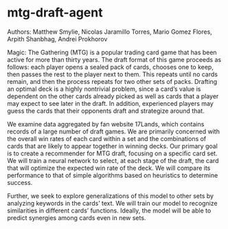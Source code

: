 # mtg-draft-agent

Authors: Matthew Smylie, Nicolas Jaramillo Torres, Mario Gomez Flores, Arpith Shanbhag, Andrei Prokhorov

Magic: The Gathering (MTG) is a popular trading card game that has been active for more than thirty years. The draft format of this game proceeds as follows: each player opens a sealed pack of cards, chooses one to keep, then passes the rest to the player next to them. This repeats until no cards remain, and then the process repeats for two other sets of packs. Drafting an optimal deck is a highly nontrivial problem, since a card’s value is dependent on the other cards already picked as well as cards that a player may expect to see later in the draft. In addition, experienced players may guess the cards that their opponents draft and strategize around that. 

We examine data aggregated by fan website 17Lands, which contains records of a large number of draft games. We are primarily concerned with the overall win rates of each card within a set and the combinations of cards that are likely to appear together in winning decks. Our primary goal is to create a recommender for MTG draft, focusing on a specific card set. We will train a neural network to select, at each stage of the draft, the card that will optimize the expected win rate of the deck. We will compare its performance to that of simple algorithms based on heuristics to determine success.

Further, we seek to explore generalizations of this model to other sets by analyzing keywords in the cards’ text. We will train our model to recognize similarities in different cards’ functions. Ideally, the model will be able to predict synergies among cards even in new sets.
